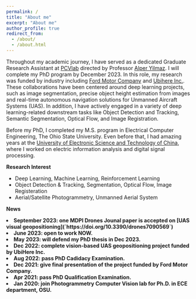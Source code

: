 ```yaml
---
permalink: /
title: "About me"
excerpt: "About me"
author_profile: true
redirect_from: 
  - /about/
  - /about.html
---
```

Throughout my academic journey, I have served as a dedicated Graduate Research Assistant at [PCVlab](https://u.osu.edu/pcvlab/) directed by Professor [Alper Yilmaz](https://ceg.osu.edu/people/yilmaz.15). I will complete my PhD program by December 2023. In this role, my research was funded by industry including [Ford Motor Company](https://www.ford.com/) and [Ubihere Inc.](https://ubihere.com/). These collaborations have been centered around deep learning projects, such as image segmentation, precise object height estimation from images and real-time autonomous navigation solutions for Unmanned Aircraft Systems (UAS). In addition, I have actively engaged in a variety of deep learning-related downstream tasks like Object Detection and Tracking, Semantic Segmentation, Optical Flow, and Image Registration.

Before my PhD, I completed my M.S. program in Electrical Computer Engineering, The Ohio State University. Even before that, I had amazing years at the [University of Electronic Science and Technology of China](https://en.uestc.edu.cn/), where I worked on electric information analysis and digital signal processing.

**Research Interest**
  * Deep Learning, Machine Learning, Reinforcement Learning
  * Object Detection & Tracking, Segmentation, Optical Flow, Image Registeration
  * Aerial/Satellite Photogrammetry, Unmanned Aerial System

**News**
</ul>
    <li><strong>September 2023: one MDPI Drones Jounal paper is accepted on [UAS visual geopositioning](`https://doi.org/10.3390/drones7090569`)
    </li>
    <li><strong>June 2023: open to work NOW.
    </li>
    <li><strong>May 2023: will defend my PhD thesis in Dec 2023.
    </li>
    <li>Dec 2022: complete vision-based UAS geopositioning project funded by UbiHere Inc.
    </li>
    <li>Aug 2022: pass PhD Cadidacy Examination.
    </li>
    <li>Dec 2021: give final presentation of the project funded by Ford Motor Company.
    </li>
    <li>Apr 2021: pass PhD Qualification Examination.
    </li>
    <li>Jan 2020: join Photogrammetry Computer Vision lab for Ph.D. in ECE department, OSU.
    </li>
</ul>
